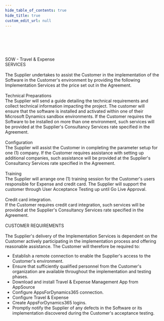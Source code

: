 ```yaml
---
hide_table_of_contents: true
hide_title: true
custom_edit_url: null
---
```

<div class="agreement-doc-sans">
<br/><br/>

![SignUp Software](./../img/none-pixel.png)

<div class="sow-header">SOW - Travel & Expense</div>
<div class="sow-header">SERVICES</div>
<br/>
The Supplier undertakes to assist the Customer in the implementation of the Software in the Customer's environment by providing the following Implementation Services at the price set out in the Agreement. 
<br/><br/><div class="sow-header-smaller">Technical Preparations</div>
The Supplier will send a guide detailing the technical requirements and collect technical information impacting the project. 
The customer will ensure that the software is installed and activated within one of their Microsoft Dynamics sandbox environments. If the Customer requires the Software to be installed on more than one environment, such services will be provided at the Supplier's Consultancy Services rate specified in the Agreement.
<br/><br/><div class="sow-header-smaller">Configuration</div>
The Supplier will assist the Customer in completing the parameter setup for one (1) company. If the Customer requires assistance with setting up additional companies, such assistance will be provided at the Supplier's Consultancy Services rate specified in the Agreement. 
<br/><br/><div class="sow-header-smaller">Training</div>
The Supplier will arrange one (1) training session for the Customer's users responsible for Expense and credit card.
The Supplier will support the customer through User Acceptance Testing up until Go Live Approval.
<br/><br/><div class="sow-header-smaller">Credit card integration.</div>
If the Customer requires credit card integration, such services will be provided at the Supplier's Consultancy Services rate specified in the Agreement.
<br/><br/><div class="sow-header-smaller">CUSTOMER REQUIREMENTS</div>
<br/>
The Supplier's delivery of the Implementation Services is dependent on the Customer actively participating in the implementation process and offering reasonable assistance. The Customer will therefore be required to: 
<br/>
<ul type="disc">
<li>Establish a remote connection to enable the Supplier's access to the Customer's environment.</li>
<li>Ensure that sufficiently qualified personnel from the Customer's organization are available throughout the implementation and testing phases.</li>
<li>Download and install Travel & Expense Management App from AppSource</li>
<li>Configure AppsForDynamics365 connection.</li>
<li>Configure Travel & Expense</li>
<li>Create AppsForDynamics365 logins.</li>
<li>Promptly notify the Supplier of any defects in the Software or its implementation discovered during the Customer's acceptance testing.</li>
</ul>
</div>
